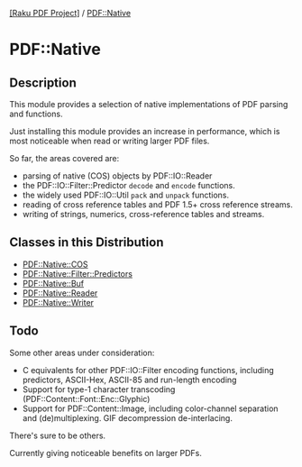 [[Raku PDF Project]](https://pdf-raku.github.io)
 / [PDF::Native](https://pdf-raku.github.io/PDF-Native-raku)

# PDF::Native

## Description

This module provides a selection of native implementations of
PDF parsing and functions.

Just installing this module provides an increase in performance,
which is most noticeable when read or writing larger PDF files.

So far, the areas covered are:

- parsing of native (COS) objects by PDF::IO::Reader
- the PDF::IO::Filter::Predictor `decode` and `encode` functions.
- the widely used PDF::IO::Util `pack` and `unpack` functions.
- reading of cross reference tables and PDF 1.5+ cross reference streams.
- writing of strings, numerics, cross-reference tables and streams.


## Classes in this Distribution

- [PDF::Native::COS](https://pdf-raku.github.io/PDF-Native-raku/PDF/Native/COS)
- [PDF::Native::Filter::Predictors](https://pdf-raku.github.io/PDF-Native-raku/PDF/Native/Filter/Predictors)
- [PDF::Native::Buf](https://pdf-raku.github.io/PDF-Native-raku/PDF/Native/Buf)
- [PDF::Native::Reader](https://pdf-raku.github.io/PDF-Native-raku/PDF/Native/Reader)
- [PDF::Native::Writer](https://pdf-raku.github.io/PDF-Native-raku/PDF/Native/Writer)


## Todo

Some other areas under consideration:

- C equivalents for other PDF::IO::Filter encoding functions, including predictors, ASCII-Hex, ASCII-85 and run-length encoding
- Support for type-1 character transcoding (PDF::Content::Font::Enc::Glyphic)
- Support for PDF::Content::Image, including color-channel separation and (de)multiplexing. GIF decompression de-interlacing.

There's sure to be others.

Currently giving noticeable benefits on larger PDFs.


